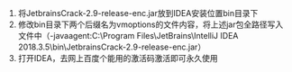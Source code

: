 1. 将JetbrainsCrack-2.9-release-enc.jar放到IDEA安装位置bin目录下
2. 修改bin目录下两个后缀名为vmoptions的文件内容，将上述jar包全路径写入文件中（-javaagent:C:\Program Files\JetBrains\IntelliJ IDEA 2018.3.5\bin\JetbrainsCrack-2.9-release-enc.jar）
3. 打开IDEA，去网上百度个能用的激活码激活即可永久使用